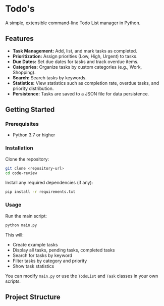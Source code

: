 # Todo's

A simple, extensible command-line Todo List manager in Python.

## Features

- **Task Management:** Add, list, and mark tasks as completed.
- **Prioritization:** Assign priorities (Low, High, Urgent) to tasks.
- **Due Dates:** Set due dates for tasks and track overdue items.
- **Categories:** Organize tasks by custom categories (e.g., Work, Shopping).
- **Search:** Search tasks by keywords.
- **Statistics:** View statistics such as completion rate, overdue tasks, and priority distribution.
- **Persistence:** Tasks are saved to a JSON file for data persistence.

## Getting Started

### Prerequisites

- Python 3.7 or higher

### Installation

Clone the repository:

```bash
git clone <repository-url>
cd code-review
```

Install any required dependencies (if any):

```bash
pip install -r requirements.txt
```

### Usage

Run the main script:

```bash
python main.py
```

This will:

- Create example tasks
- Display all tasks, pending tasks, completed tasks
- Search for tasks by keyword
- Filter tasks by category and priority
- Show task statistics

You can modify `main.py` or use the `TodoList` and `Task` classes in your own scripts.

## Project Structure
